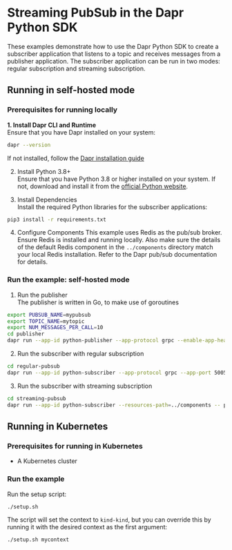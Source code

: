 # Streaming PubSub in the Dapr Python SDK

These examples demonstrate how to use the Dapr Python SDK to create a subscriber application that listens to a topic and receives messages from a publisher application. The subscriber application can be run in two modes: regular subscription and streaming subscription.

## Running in self-hosted mode
### Prerequisites for running locally
**1. Install Dapr CLI and Runtime**  
Ensure that you have Dapr installed on your system:
```bash
dapr --version
```
If not installed, follow the [Dapr installation guide](https://docs.dapr.io/getting-started)

2. Install Python 3.8+  
Ensure that you have Python 3.8 or higher installed on your system. If not, download and install it from the [official Python website](https://www.python.org/downloads/).

3. Install Dependencies  
Install the required Python libraries for the subscriber applications:
```bash
pip3 install -r requirements.txt
```

4. Configure Components
This example uses Redis as the pub/sub broker. Ensure Redis is installed and running locally.
Also make sure the details of the default Redis component in the `../components` directory match your local Redis installation. Refer to the Dapr pub/sub documentation for details.

### Run the example: self-hosted mode

1. Run the publisher  
The publisher is written in Go, to make use of goroutines
```bash
export PUBSUB_NAME=mypubsub
export TOPIC_NAME=mytopic
export NUM_MESSAGES_PER_CALL=10
cd publisher
dapr run --app-id python-publisher --app-protocol grpc --enable-app-health-check --resources-path=../components -- go run main.go
```

2. Run the subscriber with regular subscription
```bash
cd regular-pubsub
dapr run --app-id python-subscriber --app-protocol grpc --app-port 50051 --resources-path=../components -- python3 subscriber.py
```


3. Run the subscriber with streaming subscription
```bash
cd streaming-pubsub
dapr run --app-id python-subscriber --resources-path=../components -- python3 subscriber-handler.py
```

## Running in Kubernetes


### Prerequisites for running in Kubernetes
- A Kubernetes cluster

### Run the example

Run the setup script:
```bash
./setup.sh
```

The script will set the context to `kind-kind`, but you can override this by running it with the desired context as the first argument:
```
./setup.sh mycontext
```